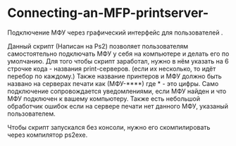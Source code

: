 # Connecting-an-MFP-printserver-
Подключение МФУ через графический интерфейс для пользователей .

Данный скрипт (Написан на Ps2) позволяет пользователям самостоятельно подключать МФУ у себя на компьютере и делать его по умолчанию. Для того чтобы скрипт заработал, нужно в нём указать на 6 строчке кода - названия print-серверов. (если их несколько, то идёт перебор по каждому.)
Также название принтеров и МФУ должно быть названо на серверах печати как (МФУ-****) где * - это цифры.
Само подключение сопровождается уведомлениями, если МФУ найден и что МФУ подключен к вашему компьютеру. Также есть небольшой обработчик ошибок если на сервере печати нет данного МФУ, указаный пользователем.


Чтобы скрипт запускался без консоли, нужно его скомпилировать через компилятор ps2exe.


